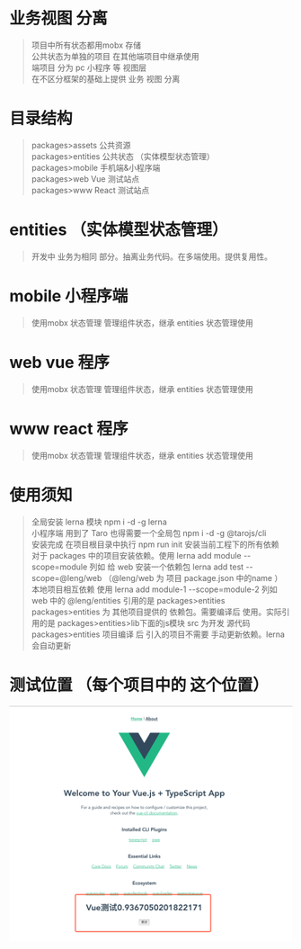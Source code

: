 # 业务视图 分离
> 项目中所有状态都用mobx 存储 <br/>
> 公共状态为单独的项目 在其他端项目中继承使用<br/>
> 端项目 分为 pc 小程序 等 视图层<br/>
> 在不区分框架的基础上提供 业务 视图 分离<br/>

# 目录结构
> packages>assets 公共资源<br/>
> packages>entities 公共状态 （实体模型状态管理）<br/>
> packages>mobile 手机端&小程序端 <br/>
> packages>web Vue 测试站点<br/>
> packages>www React 测试站点<br/>

# entities （实体模型状态管理）
> 开发中 业务为相同 部分。抽离业务代码。在多端使用。提供复用性。
# mobile 小程序端
> 使用mobx 状态管理 管理组件状态，继承 entities 状态管理使用
# web vue 程序
> 使用mobx 状态管理 管理组件状态，继承 entities 状态管理使用
# www react 程序
> 使用mobx 状态管理 管理组件状态，继承 entities 状态管理使用


# 使用须知
> 全局安装 lerna 模块 npm i -d -g lerna <br/>
> 小程序端 用到了 Taro 也得需要一个全局包  npm i -d -g @tarojs/cli<br/>
> 安装完成 在项目根目录中执行 npm run init 安装当前工程下的所有依赖<br/>
> 对于 packages 中的项目安装依赖。使用  lerna add module --scope=module 列如 给 web 安装一个依赖包 lerna add test --scope=@leng/web  （@leng/web  为 项目 package.json 中的name ）<br/>
> 本地项目相互依赖 使用 lerna add module-1 --scope=module-2  列如 web 中的 @leng/entities 引用的是 packages>entities<br/>
> packages>entities 为 其他项目提供的 依赖包。需要编译后 使用。实际引用的是 packages>entities>lib下面的js模块 src 为开发 源代码<br/>
> packages>entities 项目编译 后 引入的项目不需要 手动更新依赖。lerna 会自动更新<br/>
> 

# 测试位置 （每个项目中的 这个位置）

![案例](https://github.com/LengYXin/ViewSeparation/blob/master/docs/images/WX20190606-181711.png)
